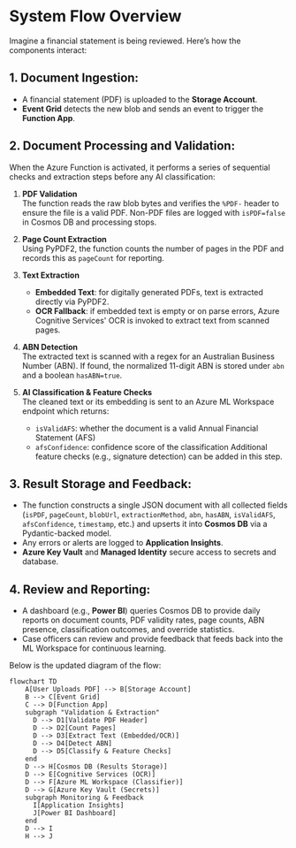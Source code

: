 # System Flow Overview
Imagine a financial statement is being reviewed. Here’s how the components interact:

## 1. Document Ingestion:
- A financial statement (PDF) is uploaded to the **Storage Account**.
- **Event Grid** detects the new blob and sends an event to trigger the **Function App**.

## 2. Document Processing and Validation:
When the Azure Function is activated, it performs a series of sequential checks and extraction steps before any AI classification:

1. **PDF Validation**  
   The function reads the raw blob bytes and verifies the `%PDF-` header to ensure the file is a valid PDF. Non-PDF files are logged with `isPDF=false` in Cosmos DB and processing stops.

2. **Page Count Extraction**  
   Using PyPDF2, the function counts the number of pages in the PDF and records this as `pageCount` for reporting.

3. **Text Extraction**  
   - **Embedded Text**: for digitally generated PDFs, text is extracted directly via PyPDF2.
   - **OCR Fallback**: if embedded text is empty or on parse errors, Azure Cognitive Services' OCR is invoked to extract text from scanned pages.

4. **ABN Detection**  
   The extracted text is scanned with a regex for an Australian Business Number (ABN). If found, the normalized 11-digit ABN is stored under `abn` and a boolean `hasABN=true`.

5. **AI Classification & Feature Checks**  
   The cleaned text or its embedding is sent to an Azure ML Workspace endpoint which returns:
   - `isValidAFS`: whether the document is a valid Annual Financial Statement (AFS)
   - `afsConfidence`: confidence score of the classification
   Additional feature checks (e.g., signature detection) can be added in this step.

## 3. Result Storage and Feedback:
- The function constructs a single JSON document with all collected fields (`isPDF`, `pageCount`, `blobUrl`, `extractionMethod`, `abn`, `hasABN`, `isValidAFS`, `afsConfidence`, `timestamp`, etc.) and upserts it into **Cosmos DB** via a Pydantic-backed model.
- Any errors or alerts are logged to **Application Insights**.
- **Azure Key Vault** and **Managed Identity** secure access to secrets and database.

## 4. Review and Reporting:
- A dashboard (e.g., **Power BI**) queries Cosmos DB to provide daily reports on document counts, PDF validity rates, page counts, ABN presence, classification outcomes, and override statistics.
- Case officers can review and provide feedback that feeds back into the ML Workspace for continuous learning.

Below is the updated diagram of the flow:
```mermaid
flowchart TD
    A[User Uploads PDF] --> B[Storage Account]
    B --> C[Event Grid]
    C --> D[Function App]
    subgraph "Validation & Extraction"
      D --> D1[Validate PDF Header]
      D --> D2[Count Pages]
      D --> D3[Extract Text (Embedded/OCR)]
      D --> D4[Detect ABN]
      D --> D5[Classify & Feature Checks]
    end
    D --> H[Cosmos DB (Results Storage)]
    D --> E[Cognitive Services (OCR)]
    D --> F[Azure ML Workspace (Classifier)]
    D --> G[Azure Key Vault (Secrets)]
    subgraph Monitoring & Feedback
      I[Application Insights]
      J[Power BI Dashboard]
    end
    D --> I
    H --> J
```
